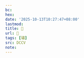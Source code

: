 ```yaml
---
bc:
hex:
date: '2025-10-13T10:27:47+08:00'
lastmod:
title: 􄝬
url: 􄝬
tags: [璛]
src: DCCV
note:
---
```

